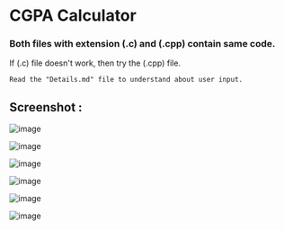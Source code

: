# CGPA Calculator

### Both files with extension (.c) and (.cpp) contain same code.
If (.c) file doesn't work, then try the (.cpp) file.
 
    Read the "Details.md" file to understand about user input.


## Screenshot :

![image](https://user-images.githubusercontent.com/81816852/136187530-062423ef-f643-4911-8f82-53e2b8a09a4d.png)

![image](https://user-images.githubusercontent.com/81816852/136187714-041db63b-ac27-453c-9a4c-b2e5b84ca8e7.png)

![image](https://user-images.githubusercontent.com/81816852/136188249-03bbc0a6-cc4a-4c85-ba39-17844132b467.png)

![image](https://user-images.githubusercontent.com/81816852/136188343-a42b311d-f1e6-42ac-8dc4-face2f871b29.png)

![image](https://user-images.githubusercontent.com/81816852/136188597-788cb228-45ae-43d8-ac61-3522e7cceeec.png)

![image](https://user-images.githubusercontent.com/81816852/136188685-b3e0e4f5-fb2e-4b08-b153-36204c8f45a5.png)
